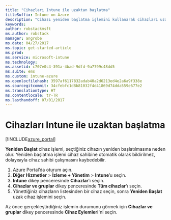 ```yaml
---
title: "Cihazları Intune ile uzaktan başlatma"
titleSuffix: Intune on Azure
description: "Cihazı yeniden başlatma işlemini kullanarak cihazları uzaktan yeniden başlatma hakkında bilgi edinin.\""
keywords: 
author: robstackmsft
ms.author: robstack
manager: angrobe
ms.date: 04/27/2017
ms.topic: get-started-article
ms.prod: 
ms.service: microsoft-intune
ms.technology: 
ms.assetid: c707e0c4-391a-4bad-9dfd-9a7799c48dd5
ms.suite: ems
ms.custom: intune-azure
ms.openlocfilehash: 3597af6117832adab40a2d6213ed4e2a6a9f338e
ms.sourcegitcommit: 34cfebfc1d8b81032f4d41869d74dda559e677e2
ms.translationtype: HT
ms.contentlocale: tr-TR
ms.lasthandoff: 07/01/2017
---
```

# <a name="remotely-restart-devices-with-intune"></a>Cihazları Intune ile uzaktan başlatma


[!INCLUDE[azure_portal](./includes/azure_portal.md)]

**Yeniden Başlat** cihaz işlemi, seçtiğiniz cihazın yeniden başlatılmasına neden olur. Yeniden başlatma işlemi cihaz sahibine otomatik olarak bildirilmez, dolayısıyla cihaz sahibi çalışmasını kaybedebilir.

1. Azure Portal’da oturum açın.
2. **Diğer Hizmetler** > **İzleme + Yönetim** > **Intune**’u seçin.
3. **Intune** dikey penceresinde **Cihazlar**’ı seçin.
4. **Cihazlar ve gruplar** dikey penceresinde **Tüm cihazlar**'ı seçin.
5. Yönettiğiniz cihazların listesinden bir cihaz seçin, sonra **Yeniden Başlat** uzak cihaz işlemini seçin.

Az önce gerçekleştirdiğiniz işlemin durumunu görmek için **Cihazlar ve gruplar** dikey penceresinde **Cihaz Eylemleri**'ni seçin.
